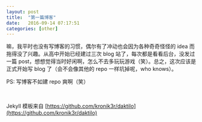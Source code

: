 ```yaml
---
layout: post
title:  "第一篇博客"
date:   2016-09-14 07:17:51
categories: [other]
---
```

嘛，我平时也没有写博客的习惯，偶尔有了冲动也会因为各种奇奇怪怪的 idea 而拖得没了兴趣。从高中开始已经建过三次 blog 站了，每次都是看看后台，没发过一篇 post，想想觉得当时好闲啊，怎么不去多玩玩游戏（笑）。总之，这次应该是正式开始写 blog 了（会不会像其他的 repo 一样坑掉呢，who knows）。

PS: 写博客不如建 repo 爽啊（笑）

<br>

Jekyll 模板来自 [https://github.com/kronik3r/daktilo](https://github.com/kronik3r/daktilo)